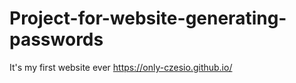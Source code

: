 # Project-for-website-generating-passwords
 It's my first website ever
https://only-czesio.github.io/
